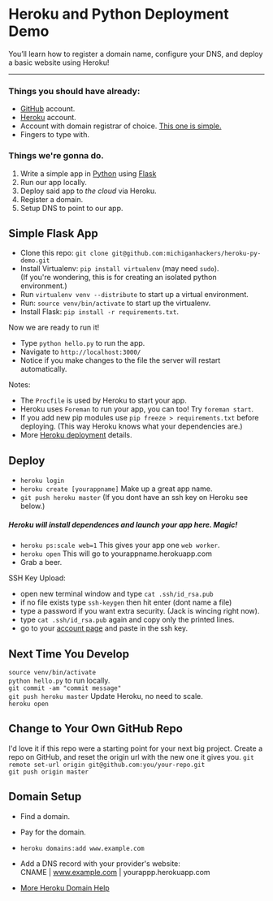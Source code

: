 

# Heroku and Python Deployment Demo

You’ll learn how to register a domain name, configure your DNS, and deploy a basic website using Heroku!

----
### Things you should have already:
- [GitHub](http://github.com) account.
- [Heroku](http://heroku.com) account.
- Account with domain registrar of choice. [This one is simple.](http://iwantmyname.com)
- Fingers to type with.

### Things we're gonna do.
1. Write a simple app in [Python](http://python.org) using [Flask](http://flask.pocoo.org/)
2. Run our app locally.
3. Deploy said app to *the cloud* via Heroku.
4. Register a domain.
5. Setup DNS to point to our app.

## Simple Flask App

- Clone this repo: `git clone git@github.com:michiganhackers/heroku-py-demo.git`
- Install Virtualenv: `pip install virtualenv` (may need `sudo`).  
(If you're wondering, this is for creating an isolated python environment.)
- Run `virtualenv venv --distribute` to start up a virtual environment. 
- Run: `source venv/bin/activate` to start up the virtualenv.
- Install Flask: `pip install -r requirements.txt`.

Now we are ready to run it!

- Type `python hello.py` to run the app.
- Navigate to `http://localhost:3000/`
- Notice if you make changes to the file the server will restart automatically.

Notes:
- The `Procfile` is used by Heroku to start your app.
- Heroku uses `Foreman` to run your app, you can too! Try `foreman start`.
- If you add new pip modules use `pip freeze > requirements.txt` before deploying.
(This way Heroku knows what your dependencies are.)
- More [Heroku deployment](https://devcenter.heroku.com/articles/python#declare-process-types-with-procfile) details.

## Deploy

- `heroku login`
- `heroku create [yourappname]` Make up a great app name.
- `git push heroku master` (If you dont have an ssh key on Heroku see below.)  

##### Heroku will install dependences and launch your app here. Magic!

- `heroku ps:scale web=1` This gives your app one `web worker`.
- `heroku open` This will go to yourappname.herokuapp.com
- Grab a beer.

SSH Key Upload:
- open new terminal window and type `cat .ssh/id_rsa.pub`
- if no file exists type `ssh-keygen` then hit enter (dont name a file)
- type a password if you want extra security. (Jack is wincing right now).
- type `cat .ssh/id_rsa.pub` again and copy only the printed lines.
- go to your [account page](http://dashboard.heroku.com/account) and paste in the ssh key.

## Next Time You Develop

`source venv/bin/activate`  
`python hello.py` to run locally.  
`git commit -am "commit message"`  
`git push heroku master` Update Heroku, no need to scale.  
`heroku open`

## Change to Your Own GitHub Repo

I'd love it if this repo were a starting point for your next big project. Create a repo on GitHub, and reset the origin url with the new one it gives you.
`git remote set-url origin git@github.com:you/your-repo.git`  
`git push origin master`

## Domain Setup

- Find a domain.
- Pay for the domain.
- `heroku domains:add www.example.com`
- Add a DNS record with your provider's website:   
	CNAME | www.example.com | yourappp.herokuapp.com

- [More Heroku Domain Help](https://devcenter.heroku.com/articles/custom-domains)